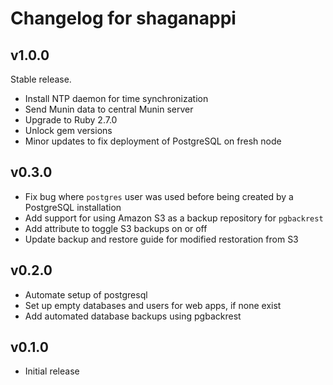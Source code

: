 # Changelog for shaganappi

## v1.0.0

Stable release.

* Install NTP daemon for time synchronization
* Send Munin data to central Munin server
* Upgrade to Ruby 2.7.0
* Unlock gem versions
* Minor updates to fix deployment of PostgreSQL on fresh node

## v0.3.0

* Fix bug where `postgres` user was used before being created by a PostgreSQL installation
* Add support for using Amazon S3 as a backup repository for `pgbackrest`
* Add attribute to toggle S3 backups on or off
* Update backup and restore guide for modified restoration from S3

## v0.2.0

* Automate setup of postgresql
* Set up empty databases and users for web apps, if none exist
* Add automated database backups using pgbackrest

## v0.1.0

* Initial release
